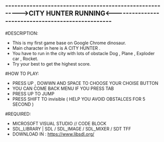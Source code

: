 -------------------------------------------------------->CITY HUNTER RUNNING<--------------------------------------------------
-----------
#DESCRIPTION:
- This is my first game base on Google Chrome dinosaur.
- Main character in here is A CITY HUNTER .
- You have to run in the city with lots of obstacle Dog , Plane , Exploder car , Rocket.
- Try your best to get the highest score.  

#HOW TO PLAY:
- PRESS UP , DOWWN AND SPACE TO CHOOSE YOUR CHOISE BUTTON 
- YOU CAN COME BACK MENU IF YOU PRESS TAB
- PRESS UP TO JUMP
- PRESS SHIFT TO invisible ( HELP YOU AVOID OBSTALCES FOR 5 SECOND )

#REQUIRED: 
* MICROSOFT VISUAL STUDIO // CODE BLOCK
* SDL_LIBRARY | SDL / SDL_IMAGE / SDL_MIXER / SDT TFF
* DOWNLOAD IN : https://www.libsdl.org/


